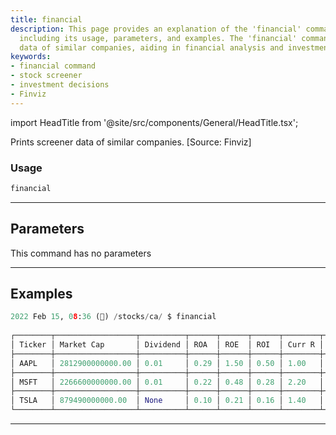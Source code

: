 ```yaml
---
title: financial
description: This page provides an explanation of the 'financial' command in Python,
  including its usage, parameters, and examples. The 'financial' command prints screener
  data of similar companies, aiding in financial analysis and investment decisions.
keywords:
- financial command
- stock screener
- investment decisions
- Finviz
---
```


import HeadTitle from '@site/src/components/General/HeadTitle.tsx';

<HeadTitle title="stocks /ca/financial - Reference | OpenBB Terminal Docs" />

Prints screener data of similar companies. [Source: Finviz]

### Usage

```python wordwrap
financial
```

---

## Parameters

This command has no parameters



---

## Examples

```python
2022 Feb 15, 08:36 (🦋) /stocks/ca/ $ financial
                                                                                Stock Screener
┌────────┬──────────────────┬──────────┬──────┬──────┬──────┬────────┬─────────┬───────────┬─────────┬─────────┬────────┬──────────┬──────────┬────────┬────────┬─────────────┐
│ Ticker │ Market Cap       │ Dividend │ ROA  │ ROE  │ ROI  │ Curr R │ Quick R │ LTDebt/Eq │ Debt/Eq │ Gross M │ Oper M │ Profit M │ Earnings │ Price  │ Change │ Volume      │
├────────┼──────────────────┼──────────┼──────┼──────┼──────┼────────┼─────────┼───────────┼─────────┼─────────┼────────┼──────────┼──────────┼────────┼────────┼─────────────┤
│ AAPL   │ 2812900000000.00 │ 0.01     │ 0.29 │ 1.50 │ 0.50 │ 1.00   │ 1.00    │ 1.48      │ 1.71    │ 0.43    │ 0.31   │ 0.27     │ Jan 27/a │ 168.88 │ 0.00   │ 86185528.00 │
├────────┼──────────────────┼──────────┼──────┼──────┼──────┼────────┼─────────┼───────────┼─────────┼─────────┼────────┼──────────┼──────────┼────────┼────────┼─────────────┤
│ MSFT   │ 2266600000000.00 │ 0.01     │ 0.22 │ 0.48 │ 0.28 │ 2.20   │ 2.20    │ 0.38      │ 0.42    │ 0.69    │ 0.42   │ 0.39     │ Jan 25/a │ 295.00 │ -0.00  │ 36359488.00 │
├────────┼──────────────────┼──────────┼──────┼──────┼──────┼────────┼─────────┼───────────┼─────────┼─────────┼────────┼──────────┼──────────┼────────┼────────┼─────────────┤
│ TSLA   │ 879490000000.00  │ None     │ 0.10 │ 0.21 │ 0.16 │ 1.40   │ 1.10    │ 0.17      │ 0.23    │ 0.25    │ 0.12   │ 0.10     │ Jan 26/a │ 875.76 │ 0.02   │ 22585472.00 │
└────────┴──────────────────┴──────────┴──────┴──────┴──────┴────────┴─────────┴───────────┴─────────┴─────────┴────────┴──────────┴──────────┴────────┴────────┴─────────────┘
```
---
